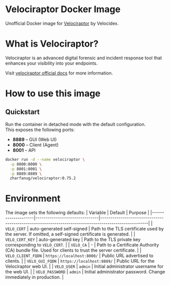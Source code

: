 # Velociraptor Docker Image

Unofficial Docker image for [Velociraptor](https://github.com/Velocidex/velociraptor) by Velocidex.

# What is Velociraptor?

Velociraptor is an advanced digital forensic and incident response tool that enhances your visibility into your endpoints.

Visit [velociraptor official docs](https://docs.velociraptor.app/) for more information.

# How to use this image

## Quickstart

Run the container in detached mode with the default configuration.  
This exposes the following ports:

- **8889** – GUI (Web UI)
- **8000** – Client (Agent)
- **8001** – API  

```bash
docker run -d --name velociraptor \
  -p 8000:8000 \
  -p 8001:8001 \
  -p 8889:8889 \
  zharfanug/velociraptor:0.75.2
```

# Environment

The image sets the following defaults:
| Variable           | Default                       | Purpose                                                                                             |
|--------------------|-------------------------------|-----------------------------------------------------------------------------------------------------|
| `VELO_CERT`        | auto-generated self-signed    | Path to the TLS certificate used by the server. If omitted, a self-signed certificate is generated. |
| `VELO_CERT_KEY`    | auto-generated key            | Path to the TLS private key corresponding to `VELO_CERT`.                                           |
| `VELO_CA`          | -                             | Path to a Certificate Authority (CA) bundle file. Used for clients to trust the server certificate. |
| `VELO_CLIENT_FQDN` | `https://localhost:8000/`     | Public URL advertised to clients.                                                                   |
| `VELO_GUI_FQDN`    | `https://localhost:8889/`     | Public URL for the Velociraptor web UI.                                                             |
| `VELO_USER`        | `admin`                       | Initial administrator username for the web UI.                                                      |
| `VELO_PASSWORD`    | `admin`                       | Initial administrator password. Change immediately in production.                                   |
